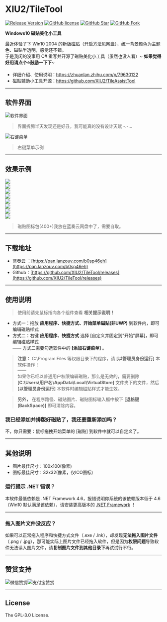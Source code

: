 # XIU2/TileTool

[![Release Version](https://img.shields.io/github/v/release/XIU2/TileTool.svg?style=flat-square&label=Release&color=1784ff)](https://github.com/XIU2/TileTool/releases/latest)
[![GitHub license](https://img.shields.io/github/license/XIU2/TileTool.svg?style=flat-square&label=License&color=3cb371&logo=github)](https://github.com/XIU2/TileTool/)
[![GitHub Star](https://img.shields.io/github/stars/XIU2/TileTool.svg?style=flat-square&label=Star&color=3cb371&logo=github)](https://github.com/XIU2/TileTool/)
[![GitHub Fork](https://img.shields.io/github/forks/XIU2/TileTool.svg?style=flat-square&label=Fork&color=3cb371&logo=github)](https://github.com/XIU2/TileTool/)

**Windows10 磁贴美化小工具**

最近体验了下 Win10 2004 的新版磁贴（开启方法见网盘），统一背景颜色为主题色、磁贴半透明，感觉还不错。  
于是我闲的没事用 C# 重写并开源了磁贴美化小工具（虽然也没人看）~ **如果觉得好用请点个⭐鼓励一下下~**  

- 详细介绍、使用说明：https://zhuanlan.zhihu.com/p/79630122  
- 磁贴辅助小工具开源：https://github.com/XIU2/TileAssistTool  

****

## 软件界面

![软件界面](https://raw.githubusercontent.com/XIU2/TileTool/master/img/01.png)  
> 界面折腾半天发现还是好丑，我可能真的没有设计天赋 -.-...  

![右键菜单](https://raw.githubusercontent.com/XIU2/TileTool/master/img/02.png)
> 右键菜单示例

****

## 效果示例

![](https://raw.githubusercontent.com/XIU2/TileTool/master/img/09.png)  
![](https://raw.githubusercontent.com/XIU2/TileTool/master/img/10.png)  
![](https://raw.githubusercontent.com/XIU2/TileTool/master/img/03.png)  
![](https://raw.githubusercontent.com/XIU2/TileTool/master/img/04.png)  
![](https://raw.githubusercontent.com/XIU2/TileTool/master/img/05.png)  
![](https://raw.githubusercontent.com/XIU2/TileTool/master/img/06.png)  
![](https://raw.githubusercontent.com/XIU2/TileTool/master/img/07.png)  
![](https://raw.githubusercontent.com/XIU2/TileTool/master/img/08.png)  

> 磁贴图标包(400+)我放在蓝奏云网盘中了，需要自取。  

****

## 下载地址

* 蓝奏云 ：[https://pan.lanzouv.com/b0sp46eh](https://pan.lanzouv.com/b0sp46eh)
* Github：[https://github.com/XIU2/TileTool/releases](https://github.com/XIU2/TileTool/releases)

****

## 使用说明

> 使用前请先鼠标指向各个组件查看 **相关提示说明！**  

* 方式一：拖放 **应用程序、快捷方式、开始菜单磁贴(非UWP)** 到软件内，即可编辑磁贴样式  
* 方式二：右键 **应用程序、快捷方式** 选择 [自定义并固定到"开始"屏幕]，即可编辑磁贴样式  
—— 方式二需要勾选软件中的 **[添加右键菜单]** 。

> **注意：** C:\Program Files 等权限目录下的程序，请 **[以管理员身份运行]** 本软件操作！  
> ——  
> 如果你已经以普通用户权限编辑磁贴，那么是无效的，需要删除 **[C:\Users\用户名\AppData\Local\VirtualStore]** 文件夹下的文件，然后 **[以管理员身份运行]** 本软件时编辑磁贴样式才能生效。  

> **另外，** 在程序路径、磁贴图片、磁贴图标输入框中按下 **[退格键(BackSpace)]** 即可清除内容。

### 我已经添加并排版好磁贴了，我还要重新添加吗？

不，你只需要：鼠标拖拽开始菜单的 [磁贴] 到软件中就可以自定义了。  

****

## 其他说明

* 图片最佳尺寸：100x100(像素)  
* 图标最佳尺寸：32x32(像素，仅ICO图标)  

### 运行提示 .NET 错误？

本软件最低依赖是 .NET Framework 4.6，报错说明你系统的该依赖版本低于 4.6（Win10 默认满足该依赖），请安装更高版本的 [.NET Framework](https://dotnet.microsoft.com/download/dotnet-framework) ！

****

### 拖入图片文件没反应？

如果可以正常拖入程序和快捷方式文件（.exe / .lnk），却发现**无法拖入图片文件**（.png / .jpg），那可能实际上图片文件已经拖入软件，但是因为**权限问题**导致软件无法读入图片文件，请**复制图片文件到其他目录下**再试试行不行。

****

## 赞赏支持

![微信赞赏](https://cdn.staticaly.com/gh/XIU2/XIU2/master/img/zs-01.png)![支付宝赞赏](https://cdn.staticaly.com/gh/XIU2/XIU2/master/img/zs-02.png)

****

## License

The GPL-3.0 License.